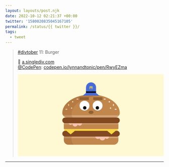 ```yaml
---
layout: layouts/post.njk
date: 2022-10-12 02:21:37 +00:00
twitter: '1580020835045167105'
permalink: /status/{{ twitter }}/
tags: 
  - tweet
---
```


> [#divtober](https://twitter.com/hashtag/divtober) 11: Burger
> 
> 🍔 [a.singlediv.com](https://a.singlediv.com)  
> [@CodePen](https://twitter.com/CodePen): [codepen.io/lynnandtonic/pen/RwyEZma](https://codepen.io/lynnandtonic/pen/RwyEZma)
> 
> ![the head of Officer Big Mac (a Big Mac burger with a little police cap on)](/img/1580020835045167105-Fe1cY3RVQAAViEP.jpg)

---

